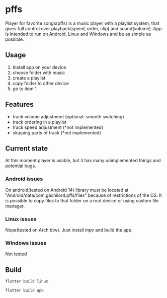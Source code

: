 # pffs

Player for favorite songs(pffs) is a music player with a playlist system, that gives full control over playback(speed, order, clip) and sound(volume).
App is intended to run on Android, Linux and Windows and be as simple as possible.

## Usage

1. Install app on your device
1. choose folder with music
1. create a playlist
1. copy folder to other device
1. go to item 1

## Features

- track volume adjustment (optional: smooth switching)
- track ordering in a playlist
- track speed adjustment (*not implemented)
- skipping parts of track (*not implemented)

## Current state

At this moment player is usable, but it has many unimplemented things and potential bugs.

### Android issues
On android(tested on Android 14) library must be located at "Android/data/com.gachilord.pffs/files" because of restrictions of the OS.
It is possible to copy files to that folder on a root device or using custom file manager.

### Linux issues
Nope(tested on Arch btw). Just install mpv and build the app.

### Windows issues
Not tested

## Build

```bash
flutter build linux
```

```bash
flutter build apk
```

